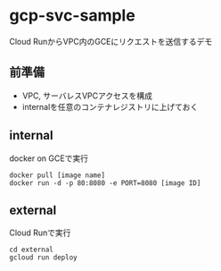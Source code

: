 # gcp-svc-sample

Cloud RunからVPC内のGCEにリクエストを送信するデモ

## 前準備
- VPC, サーバレスVPCアクセスを構成
- internalを任意のコンテナレジストリに上げておく

## internal
docker on GCEで実行

```
docker pull [image name]
docker run -d -p 80:8080 -e PORT=8080 [image ID]
```

## external
Cloud Runで実行

```
cd external
gcloud run deploy
```
